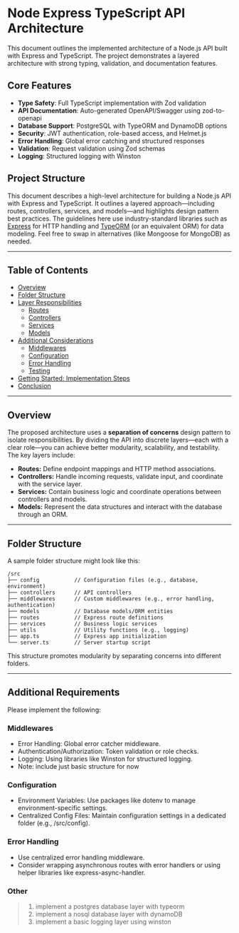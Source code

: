 # Node Express TypeScript API Architecture

This document outlines the implemented architecture of a Node.js API built with Express and TypeScript. The project demonstrates a layered architecture with strong typing, validation, and documentation features.

## Core Features

- **Type Safety**: Full TypeScript implementation with Zod validation
- **API Documentation**: Auto-generated OpenAPI/Swagger using zod-to-openapi
- **Database Support**: PostgreSQL with TypeORM and DynamoDB options
- **Security**: JWT authentication, role-based access, and Helmet.js
- **Error Handling**: Global error catching and structured responses
- **Validation**: Request validation using Zod schemas
- **Logging**: Structured logging with Winston

## Project Structure

This document describes a high-level architecture for building a Node.js API with Express and TypeScript. It outlines a layered approach—including routes, controllers, services, and models—and highlights design pattern best practices. The guidelines here use industry-standard libraries such as [Express](https://expressjs.com/) for HTTP handling and [TypeORM](https://typeorm.io/) (or an equivalent ORM) for data modeling. Feel free to swap in alternatives (like Mongoose for MongoDB) as needed.



---

## Table of Contents

- [Overview](#overview)
- [Folder Structure](#folder-structure)
- [Layer Responsibilities](#layer-responsibilities)
  - [Routes](#routes)
  - [Controllers](#controllers)
  - [Services](#services)
  - [Models](#models)
- [Additional Considerations](#additional-considerations)
  - [Middlewares](#middlewares)
  - [Configuration](#configuration)
  - [Error Handling](#error-handling)
  - [Testing](#testing)
- [Getting Started: Implementation Steps](#getting-started-implementation-steps)
- [Conclusion](#conclusion)

---

## Overview

The proposed architecture uses a **separation of concerns** design pattern to isolate responsibilities. By dividing the API into discrete layers—each with a clear role—you can achieve better modularity, scalability, and testability. The key layers include:

- **Routes:** Define endpoint mappings and HTTP method associations.
- **Controllers:** Handle incoming requests, validate input, and coordinate with the service layer.
- **Services:** Contain business logic and coordinate operations between controllers and models.
- **Models:** Represent the data structures and interact with the database through an ORM.

---

## Folder Structure

A sample folder structure might look like this:

```
/src
├── config           // Configuration files (e.g., database, environment)
├── controllers      // API controllers
├── middlewares      // Custom middlewares (e.g., error handling, authentication)
├── models           // Database models/ORM entities
├── routes           // Express route definitions
├── services         // Business logic services
├── utils            // Utility functions (e.g., logging)
├── app.ts           // Express app initialization
└── server.ts        // Server startup script
```

This structure promotes modularity by separating concerns into different folders.

---

## Additional Requirements

Please implement the following:
### Middlewares

- Error Handling: Global error catcher middleware.
- Authentication/Authorization: Token validation or role checks.
- Logging: Using libraries like Winston for structured logging.
- Note: include just basic structure for now

### Configuration

- Environment Variables: Use packages like dotenv to manage environment-specific settings.
- Centralized Config Files: Maintain configuration settings in a dedicated folder (e.g., /src/config).

### Error Handling

- Use centralized error handling middleware.
- Consider wrapping asynchronous routes with error handlers or using helper libraries like express-async-handler.

### Other

> 1. implement a postgres database layer with typeorm
> 2. implement a nosql database layer with dynamoDB
> 3. implement a basic logging layer using winston

